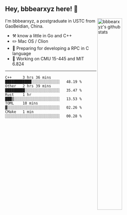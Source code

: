## Hey, bbbearxyz here! :wave:

<img align="right" alt="bbbearxyz's github stats" width="40%" src="https://github-readme-stats.vercel.app/api?username=bbbearxyz&show_icons=true">

I'm bbbearxyz, a postgraduate in USTC from GaoBeidian, China.

-   :hammer_and_pick:    know a little in Go and C++
-   :pencil2: Mac OS / Clion
-   :seedling: Preparing for developing a RPC in C language 
-   :thinking: Working on CMU 15-445 and MIT 6.824
---
<!--START_SECTION:waka-->
```text
C++     3 hrs 36 mins   ████████████░░░░░░░░░░░░░   48.19 % 
Other   2 hrs 39 mins   █████████░░░░░░░░░░░░░░░░   35.47 % 
Rust    1 hr            ███▒░░░░░░░░░░░░░░░░░░░░░   13.53 % 
TOML    10 mins         ▓░░░░░░░░░░░░░░░░░░░░░░░░   02.26 % 
CMake   1 min           ░░░░░░░░░░░░░░░░░░░░░░░░░   00.28 % 
```
<!--END_SECTION:waka-->
